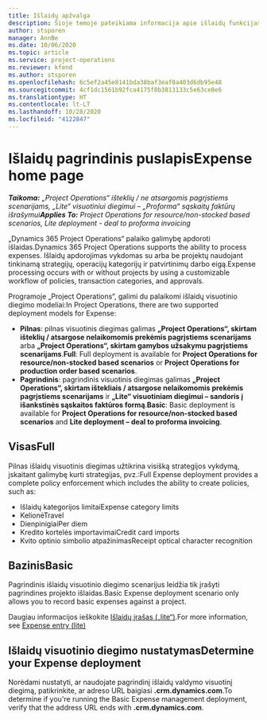 ```yaml
---
title: Išlaidų apžvalga
description: Šioje temoje pateikiama informacija apie išlaidų funkcijas programoje „Project Operations“.
author: stsporen
manager: AnnBe
ms.date: 10/06/2020
ms.topic: article
ms.service: project-operations
ms.reviewer: kfend
ms.author: stsporen
ms.openlocfilehash: 6c5ef2a45e8141bda38baf3eaf0a403d6db95e48
ms.sourcegitcommit: 4cf1dc1561b92fca4175f0b3813133c5e63ce8e6
ms.translationtype: HT
ms.contentlocale: lt-LT
ms.lasthandoff: 10/28/2020
ms.locfileid: "4122847"
---
```

# <a name="expense-home-page"></a><span data-ttu-id="7eab4-103">Išlaidų pagrindinis puslapis</span><span class="sxs-lookup"><span data-stu-id="7eab4-103">Expense home page</span></span>

<span data-ttu-id="7eab4-104">_**Taikoma:** „Project Operations“ išteklių / ne atsargomis pagrįstiems scenarijams, „Lite“ visuotiniui diegimui – „Proforma“ sąskaitų faktūrų išrašymui_</span><span class="sxs-lookup"><span data-stu-id="7eab4-104">_**Applies To:** Project Operations for resource/non-stocked based scenarios, Lite deployment - deal to proforma invoicing_</span></span>


<span data-ttu-id="7eab4-105">„Dynamics 365 Project Operations“ palaiko galimybę apdoroti išlaidas.</span><span class="sxs-lookup"><span data-stu-id="7eab4-105">Dynamics 365 Project Operations supports the ability to process expenses.</span></span> <span data-ttu-id="7eab4-106">Išlaidų apdorojimas vykdomas su arba be projektų naudojant tinkinamą strategijų, operacijų kategorijų ir patvirtinimų darbo eigą.</span><span class="sxs-lookup"><span data-stu-id="7eab4-106">Expense processing occurs with or without projects by using a customizable workflow of policies, transaction categories, and approvals.</span></span>

<span data-ttu-id="7eab4-107">Programoje „Project Operations“, galimi du palaikomi išlaidų visuotinio diegimo modeliai:</span><span class="sxs-lookup"><span data-stu-id="7eab4-107">In Project Operations, there are two supported deployment models for Expense:</span></span> 

- <span data-ttu-id="7eab4-108">**Pilnas**: pilnas visuotinis diegimas galimas **„Project Operations“, skirtam išteklių / atsargose nelaikomomis prekėmis pagrįstiems scenarijams** arba **„Project Operations“, skirtam gamybos užsakymu pagrįstiems scenarijams**.</span><span class="sxs-lookup"><span data-stu-id="7eab4-108">**Full**: Full deployment is available for **Project Operations for resource/non-stocked based scenarios** or **Project Operations for production order based scenarios**.</span></span>
- <span data-ttu-id="7eab4-109">**Pagrindinis**: pagrindinis visuotinis diegimas galimas **„Project Operations“, skirtam ištekliais / atsargose nelaikomomis prekėmis pagrįstiems scenarijams** ir **„Lite“ visuotiniam diegimui – sandoris į išankstinės sąskaitos faktūros formą**.</span><span class="sxs-lookup"><span data-stu-id="7eab4-109">**Basic**: Basic deployment is available for **Project Operations for resource/non-stocked based scenarios** and **Lite deployment – deal to proforma invoicing**.</span></span>

## <a name="full"></a><span data-ttu-id="7eab4-110">Visas</span><span class="sxs-lookup"><span data-stu-id="7eab4-110">Full</span></span> 
<span data-ttu-id="7eab4-111">Pilnas išlaidų visuotinis diegimas užtikrina visišką strategijos vykdymą, įskaitant galimybę kurti strategijas, pvz.:</span><span class="sxs-lookup"><span data-stu-id="7eab4-111">Full Expense deployment provides a complete policy enforcement which includes the ability to create policies, such as:</span></span>

  - <span data-ttu-id="7eab4-112">Išlaidų kategorijos limitai</span><span class="sxs-lookup"><span data-stu-id="7eab4-112">Expense category limits</span></span>
  - <span data-ttu-id="7eab4-113">Kelionė</span><span class="sxs-lookup"><span data-stu-id="7eab4-113">Travel</span></span>
  - <span data-ttu-id="7eab4-114">Dienpinigiai</span><span class="sxs-lookup"><span data-stu-id="7eab4-114">Per diem</span></span>
  - <span data-ttu-id="7eab4-115">Kredito kortelės importavimai</span><span class="sxs-lookup"><span data-stu-id="7eab4-115">Credit card imports</span></span>
  - <span data-ttu-id="7eab4-116">Kvito optinio simbolio atpažinimas</span><span class="sxs-lookup"><span data-stu-id="7eab4-116">Receipt optical character recognition</span></span>

## <a name="basic"></a><span data-ttu-id="7eab4-117">Bazinis</span><span class="sxs-lookup"><span data-stu-id="7eab4-117">Basic</span></span> 
<span data-ttu-id="7eab4-118">Pagrindinis išlaidų visuotinio diegimo scenarijus leidžia tik įrašyti pagrindines projekto išlaidas.</span><span class="sxs-lookup"><span data-stu-id="7eab4-118">Basic Expense deployment scenario only allows you to record basic expenses against a project.</span></span> 

<span data-ttu-id="7eab4-119">Daugiau informacijos ieškokite [Išlaidų įrašas („lite“)](basic-expense.md).</span><span class="sxs-lookup"><span data-stu-id="7eab4-119">For more information, see [Expense entry (lite)](basic-expense.md)</span></span>

## <a name="determine-your-expense-deployment"></a><span data-ttu-id="7eab4-120">Išlaidų visuotinio diegimo nustatymas</span><span class="sxs-lookup"><span data-stu-id="7eab4-120">Determine your Expense deployment</span></span>
<span data-ttu-id="7eab4-121">Norėdami nustatyti, ar naudojate pagrindinį išlaidų valdymo visuotinį diegimą, patikrinkite, ar adreso URL baigiasi **.crm.dynamics.com**.</span><span class="sxs-lookup"><span data-stu-id="7eab4-121">To determine if you're running the Basic Expense management deployment, verify that the address URL ends with **.crm.dynamics.com**.</span></span> 
